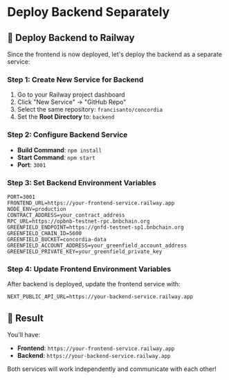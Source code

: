 # Deploy Backend Separately

## 🚀 Deploy Backend to Railway

Since the frontend is now deployed, let's deploy the backend as a separate service:

### Step 1: Create New Service for Backend
1. Go to your Railway project dashboard
2. Click "New Service" → "GitHub Repo"
3. Select the same repository: `francisanto/concordia`
4. Set the **Root Directory** to: `backend`

### Step 2: Configure Backend Service
- **Build Command**: `npm install`
- **Start Command**: `npm start`
- **Port**: `3001`

### Step 3: Set Backend Environment Variables
```
PORT=3001
FRONTEND_URL=https://your-frontend-service.railway.app
NODE_ENV=production
CONTRACT_ADDRESS=your_contract_address
RPC_URL=https://opbnb-testnet-rpc.bnbchain.org
GREENFIELD_ENDPOINT=https://gnfd-testnet-sp1.bnbchain.org
GREENFIELD_CHAIN_ID=5600
GREENFIELD_BUCKET=concordia-data
GREENFIELD_ACCOUNT_ADDRESS=your_greenfield_account_address
GREENFIELD_PRIVATE_KEY=your_greenfield_private_key
```

### Step 4: Update Frontend Environment Variables
After backend is deployed, update the frontend service with:
```
NEXT_PUBLIC_API_URL=https://your-backend-service.railway.app
```

## 🎯 Result
You'll have:
- **Frontend**: `https://your-frontend-service.railway.app`
- **Backend**: `https://your-backend-service.railway.app`

Both services will work independently and communicate with each other! 